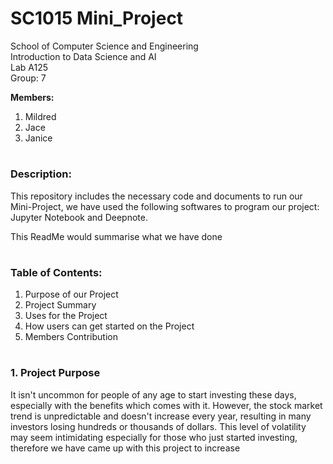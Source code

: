 # SC1015 Mini_Project
School of Computer Science and Engineering  
Introduction to Data Science and AI  
Lab A125  
Group: 7  

**Members:**
   1. Mildred
   2. Jace
   3. Janice
#
### Description:

This repository includes the necessary code and documents to run our Mini-Project, we have used the following softwares to program our project: Jupyter Notebook and Deepnote. 

This ReadMe would summarise what we have done 
#
### Table of Contents:
   1. Purpose of our Project
   2. Project Summary
   3. Uses for the Project
   4. How users can get started on the Project
   5. Members Contribution
#
### 1. Project Purpose
It isn't uncommon for people of any age to start investing these days, especially with the benefits which comes with it. However, the stock market trend is unpredictable and doesn't increase every year, resulting in many investors losing hundreds or thousands of dollars. This level of volatility may seem intimidating especially for those who just started investing, therefore we have came up with this project to increase 
